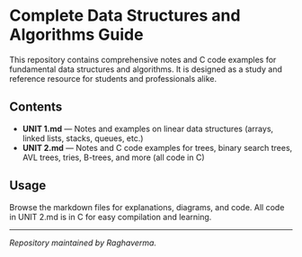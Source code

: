 # Complete Data Structures and Algorithms Guide

This repository contains comprehensive notes and C code examples for fundamental data structures and algorithms. It is designed as a study and reference resource for students and professionals alike.

## Contents

- **UNIT 1.md** — Notes and examples on linear data structures (arrays, linked lists, stacks, queues, etc.)
- **UNIT 2.md** — Notes and C code examples for trees, binary search trees, AVL trees, tries, B-trees, and more (all code in C)

## Usage

Browse the markdown files for explanations, diagrams, and code. All code in UNIT 2.md is in C for easy compilation and learning.

---

*Repository maintained by Raghaverma.* 